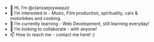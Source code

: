 - 👋 Hi, I’m @clarissejoywaquiz
- 👀 I’m interested in - Music, Film production, spirituality, cars & motorbikes and cooking.
- 🌱 I’m currently learning - Web Development, still learning everyday!
- 💞️ I’m looking to collaborate - with anyone!
- 📫 How to reach me - contact me here! :)

<!---
clarissejoywaquizcjaw/clarissejoywaquizcjaw is a ✨ special ✨ repository because its `README.md` (this file) appears on your GitHub profile.
You can click the Preview link to take a look at your changes.
--->
